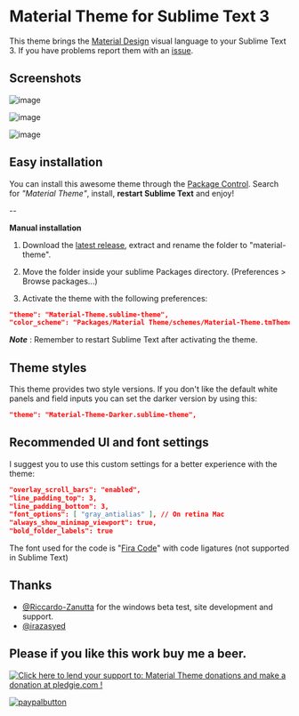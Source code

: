 # Material Theme for Sublime Text 3
This theme brings the [Material Design](http://www.google.com/design/) visual language to your Sublime Text 3. If you have problems report them with an [issue](https://github.com/equinusocio/material-theme/issues).

## Screenshots

![image](http://equinusocio.github.io/material-theme/assets/materialtheme.jpg)

![image](http://equinusocio.github.io/material-theme/assets/materialtheme2.jpg)

![image](http://equinusocio.github.io/material-theme/assets/materialtheme3.jpg)

## Easy installation
You can install this awesome theme through the [Package Control](https://packagecontrol.io/installation). Search for *"Material Theme"*, install, **restart Sublime Text** and enjoy!

--

**Manual installation**

1. Download the [latest release](https://github.com/equinusocio/material-theme/releases/latest), extract and rename the folder to "material-theme".

2. Move the folder inside your sublime Packages directory. (Preferences > Browse packages...)

3. Activate the theme with the following preferences:

```json
"theme": "Material-Theme.sublime-theme",
"color_scheme": "Packages/Material Theme/schemes/Material-Theme.tmTheme",
```

***Note*** : Remember to restart Sublime Text after activating the theme.

## Theme styles
This theme provides two style versions. If you don't like the default white panels and field inputs you can set the darker version by using this:

```json
"theme": "Material-Theme-Darker.sublime-theme",
```

## Recommended UI and font settings
I suggest you to use this custom settings for a better experience with the theme:

```json
"overlay_scroll_bars": "enabled",
"line_padding_top": 3,
"line_padding_bottom": 3,
"font_options": [ "gray_antialias" ], // On retina Mac
"always_show_minimap_viewport": true,
"bold_folder_labels": true
```

The font used for the code is "[Fira Code](https://github.com/tonsky/FiraCode)" with code ligatures (not supported in Sublime Text)


## Thanks
- [@Riccardo-Zanutta](https://github.com/Riccardo-Zanutta) for the windows beta test, site development and support.
- [@irazasyed](https://github.com/irazasyed)


## Please if you like this work buy me a beer.

<!-- Pledgie Donation -->
<a href='https://pledgie.com/campaigns/29452'><img alt='Click here to lend your support to: Material Theme donations and make a donation at pledgie.com !' src='https://pledgie.com/campaigns/29452.png?skin_name=chrome' border='0' ></a>

<!-- PayPal Donation -->
[paypalbutton]: https://www.paypalobjects.com/it_IT/IT/i/btn/btn_donate_LG.gif "Donate with PayPal"
[![paypalbutton]](https://www.paypal.com/cgi-bin/webscr?cmd=_s-xclick&hosted_button_id=4LM76KTWW4C2Y)
